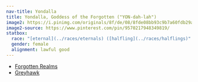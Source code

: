 ```yaml
---
nav-title: Yondalla
title: Yondalla, Goddess of the Forgotten ("YON-dah-lah")
image2: https://i.pinimg.com/originals/8f/de/08/8fde08bb93c9b7a60fdb29a0fa20e88d.png
image2-source: https://www.pinterest.com/pin/9570217948349819/
statbox:
  race: "[eternal](../races/eternals) ([halfling](../races/halflings)"
  gender: female
  alignment: lawful good
---
```


* [Forgotten Realms](https://forgottenrealms.fandom.com/wiki/Yondalla)
* [Greyhawk](https://ghwiki.greyparticle.com/index.php/Yondalla)
